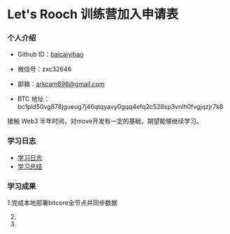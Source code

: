 # Let's Rooch 训练营加入申请表

### 个人介绍

* Github ID：[baicaiyihao](https://github.com/baicaiyihao)

* 微信号：zxc32646

* 邮箱：arkcam698@gmail.com

* BTC 地址：bc1pld50vg878jgueug7j46qtqyavy0gqq4efq2c528sp3vnlh0fvgjqzjr7k8

接触 Web3 半年时间，对move开发有一定的基础，期望能够继续学习。

### 学习日志

- [学习日志](journal.md)
- [学习总结](summary.md)

### 学习成果

1.完成本地部署bitcore全节点并同步数据

2.

3.
